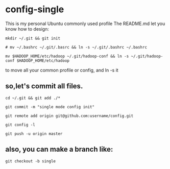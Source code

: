 # config-single
This is my personal Ubuntu commonly used profile
The README.md let you know how to design:

    mkdir ~/.git && git init

    # mv ~/.bashrc ~/.git/.basrc && ln -s ~/.git/.bashrc ~/.bashrc

    mv $HADOOP_HOME/etc/hadoop ~/.git/hadoop-conf && ln -s ~/.git/hadoop-conf $HADOOP_HOME/etc/hadoop

to move all your common profile or config, and ln -s it
## so,let's commit all files.

    cd ~/.git && git add ./*

    git commit -m "single mode config init"

    git remote add origin git@github.com:username/config.git

    git config -l

    git push -u origin master

## also, you can make a branch like:

    git checkout -b single
